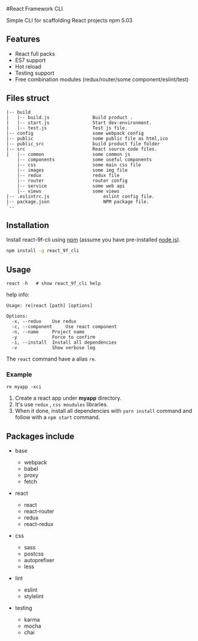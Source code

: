 #React Framework CLI

Simple CLI for scaffolding React projects 
npm 5.03

## Features

* React full packs
* ES7 support
* Hot reload
* Testing support
* Free combination modules (redux/router/some component/eslint/test)


## Files struct
```
|-- build
|   |-- build.js				Build product .
|   |-- start.js				Start dev-environment.
|   |-- test.js				    Test js file.
|-- config                      some webpack config
|-- public                      some public file as html,ico
|-- public_src                  build product file folder
|-- src							React source code files.
|   |-- common                  some common js
    |-- components              some useful components
    |-- css                     some main css file
    |-- images                  some img file
    |-- redux                   redux file
    |-- router                  router config
    |-- service                 some web api
    |-- views                   some views
|-- .eslintrc.js					eslint config file.
|-- package.json					NPM package file.
`--

```

## Installation

Install react-9f-cli using [npm](https://www.npmjs.com/) (assume you have pre-installed [node.js](https://nodejs.org/)).

```bash
npm install -g react_9f_cli
```

## Usage

```
react -h   # show react_9f_cli help
```
help info:
```
Usage: re|react [path] [options]

Options:
  -x, --redux    Use redux
  -c, --component     Use react component
  -n, --name     Project name
  -y             Force to confirm
  -i, --install  Install all dependencies
  -v             Show verbose log
```

The `react` command have a alias `re`.

### Example

```
re myapp -xci 
```
1. Create a react app under **myapp** directory.
2. It's use `redux` , `css moudules` libraries. 
3. When it done, install all dependencies with `yarn install` command and follow with a `npm start` command. 

## Packages include

* base
	* webpack
	* babel
	* proxy
	* fetch

* react
	* react
	* react-router
	* redux
	* react-redux

* css
	* sass
	* postcss
	* autoprefixer
	* less

* lint
	* eslint
    * stylelint

* testing
	* karma
	* mocha
	* chai

